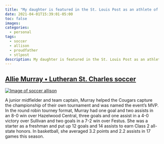```yaml
---
title: "My daughter is featured in the St. Louis Post as an athlete of the week!"
date: 2021-04-01T15:39:01-05:00
toc: false
images:
categories:
  - personal
tags: 
  - soccer
  - allison
  - proudfather
  - stlpost
description: My daughter is featured in the St. Louis Post as an athlete of the week!
---
```


## [Allie Murray • Lutheran St. Charles soccer](https://www.stltoday.com/sports/high-school/athletes-of-the-week/athletes-of-the-week-april-1-2021/collection_43f5806a-92d9-11eb-85f2-afe732dbd079.html#1)

[![Image of soccer allison](/images/2021-04-01-15-41-27.png)](/images/2021-04-01-15-41-27.png)

A junior midfielder and team captain, Murray helped the Cougars capture the championship of their own tournament and was named the event’s MVP. In the round robin tourney format, Murray had one goal and two assists in an 8-0 win over Hazelwood Central, three goals and one assist in a 4-0 victory over Sullivan and two goals in a 7-2 win over Festus. She was a starter as a freshman and put up 12 goals and 14 assists to earn Class 2 all-state honors. In basketball, she averaged 3.2 points and 2.2 assists in 17 games this season.